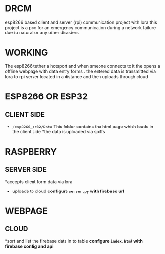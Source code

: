 # DRCM
esp8266 based client and server (rpi) communication project with lora
 this project is a poc for an emergency communication during a network failure due to natural or any other disasters 

 # WORKING
 The esp8266 tether a hotsport and when smeone connects to it the opens a offline webpage with data entry forms . the entered data is transmitted via lora to rpi server located in a distance and then uploads through cloud


# ESP8266 OR ESP32
 ## CLIENT SIDE
   * `/esp8266_or32/Data`
   This folder contains the html page which loads in the client side 
   *the data is uploaded via spiffs

# RASPBERRY
 ## SERVER SIDE
   *accepts client form data via lora 
   * uploads to cloud
   **configure `server.py` with firebase url**

#  WEBPAGE
 ## CLOUD 
   *sort and list the firebase data in to table
   **configure `index.html` with firebase config and api**
             

